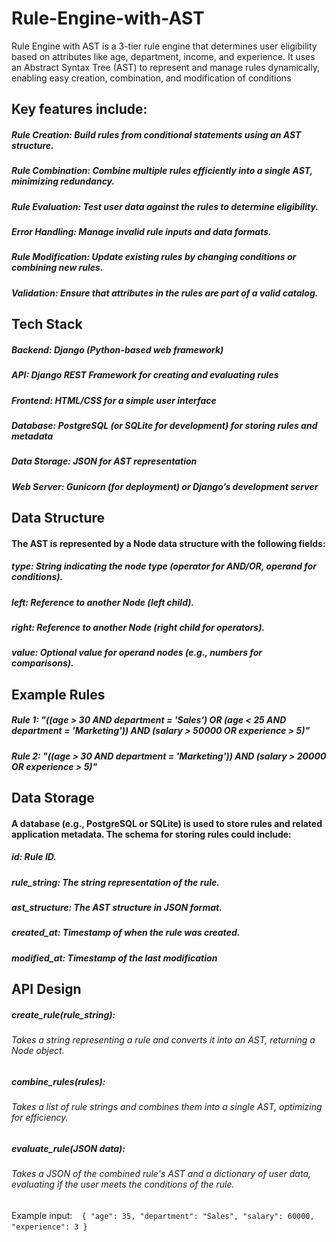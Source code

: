 # Rule-Engine-with-AST
Rule Engine with AST  is a 3-tier rule engine that determines user eligibility based on attributes like age, department, income, and experience. It uses an Abstract Syntax Tree (AST) to represent and manage rules dynamically, enabling easy creation, combination, and modification of conditions

## Key features include:

#####  Rule Creation: Build rules from conditional statements using an AST structure.
##### Rule Combination: Combine multiple rules efficiently into a single AST, minimizing redundancy.
##### Rule Evaluation: Test user data against the rules to determine eligibility.
##### Error Handling: Manage invalid rule inputs and data formats.
##### Rule Modification: Update existing rules by changing conditions or combining new rules.
##### Validation: Ensure that attributes in the rules are part of a valid catalog.

## Tech Stack
##### Backend: Django (Python-based web framework)
##### API: Django REST Framework for creating and evaluating rules
##### Frontend: HTML/CSS for a simple user interface
##### Database: PostgreSQL (or SQLite for development) for storing rules and metadata
##### Data Storage: JSON for AST representation
##### Web Server: Gunicorn (for deployment) or Django’s development server

## Data Structure
#### The AST is represented by a Node data structure with the following fields:

##### type: String indicating the node type (operator for AND/OR, operand for conditions).
##### left: Reference to another Node (left child).
##### right: Reference to another Node (right child for operators).
##### value: Optional value for operand nodes (e.g., numbers for comparisons).


## Example Rules
##### Rule 1: "((age > 30 AND department = 'Sales') OR (age < 25 AND department = 'Marketing')) AND (salary > 50000 OR experience > 5)"
##### Rule 2: "((age > 30 AND department = 'Marketing')) AND (salary > 20000 OR experience > 5)"

## Data Storage
#### A database (e.g., PostgreSQL or SQLite) is used to store rules and related application metadata. The schema for storing rules could include:

##### id: Rule ID.
##### rule_string: The string representation of the rule.
##### ast_structure: The AST structure in JSON format.
##### created_at: Timestamp of when the rule was created.
##### modified_at: Timestamp of the last modification

## API Design
#####  create_rule(rule_string):
######     Takes a string representing a rule and converts it into an AST, returning a Node object.
#####  combine_rules(rules):
######     Takes a list of rule strings and combines them into a single AST, optimizing for efficiency.
##### evaluate_rule(JSON data):
######     Takes a JSON of the combined rule's AST and a dictionary of user data, evaluating if the user meets the conditions of the rule.

Example input:
` ` `
                {
                    "age": 35,
                    "department": "Sales",
                    "salary": 60000,
                  "experience": 3
               }
` ` `
